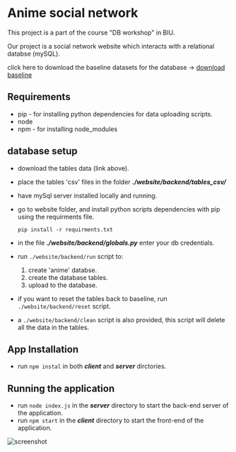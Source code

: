 # Anime social network

This project is a part of the course "DB workshop" in BIU.

Our project is a social network website which interacts with a relational databse (mySQL).

click here to download the baseline datasets for the database ->
[download baseline](https://drive.google.com/file/d/1_HYv4kdyX0s5kS6Rb3PeHkFs09XoV7W1/view?usp=share_link)

## Requirements
* pip - for installing python dependencies for data uploading scripts.
* node
* npm - for installing node_modules 

## database setup

* download the tables data (link above).
* place the tables 'csv' files in the folder ***./website/backend/tables_csv/***
* have mySql server installed locally and running.
* go to website folder, and install python scripts dependencies with pip using the requirments file.
   
   ```pip install -r requirments.txt```
 
* in the file ***./website/backend/globals.py*** enter your db credentials.
* run ```./website/backend/run```  script to:

    1. create 'anime' databse.
    2. create the database tables.
    3. upload to the database. 
    

* if you want to reset the tables back to baseline, run ```./website/backend/reset``` script. 
* a ```./website/backend/clean``` script is also provided, this script will delete all the data in the tables.

## App Installation

* run ```npm instal``` in both ***client*** and ***server*** dirctories.

## Running the application
* run ```node index.js``` in the ***server*** directory to start the back-end server of the application. 
* run ```npm start``` in the ***client*** directory to start the front-end of the application. 



![screenshot](./anime.jpg) 
